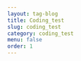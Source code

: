 ```yaml
---
layout: tag-blog
title: Coding_test
slug: coding_test
category: coding_test
menu: false
order: 1
---
```

